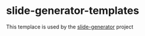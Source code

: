 # slide-generator-templates

This templace is used by the
[slide-generator](https://github.com/badele/slide-generator/) project

